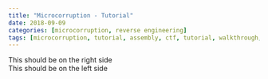 ```yaml
---
title: "Microcorruption - Tutorial"
date: 2018-09-09
categories: [microcorruption, reverse engineering]
tags: [microcorruption, tutorial, assembly, ctf, tutorial, walkthrough, debug, buffer overflow]
---
```


<div class="row">
    <div class="col-md-6">
        This should be on the right side
    </div>
    <div class="col-md-6">
        This should be on the left side 
    </div>
</div>